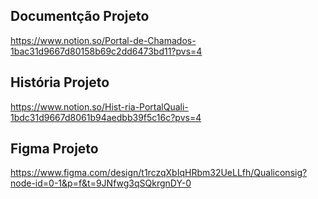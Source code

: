 ## Documentção Projeto
https://www.notion.so/Portal-de-Chamados-1bac31d9667d80158b69c2dd6473bd11?pvs=4

## História Projeto
https://www.notion.so/Hist-ria-PortalQuali-1bdc31d9667d8061b94aedbb39f5c16c?pvs=4

## Figma Projeto
https://www.figma.com/design/t1rczqXbIqHRbm32UeLLfh/Qualiconsig?node-id=0-1&p=f&t=9JNfwg3qSQkrgnDY-0
